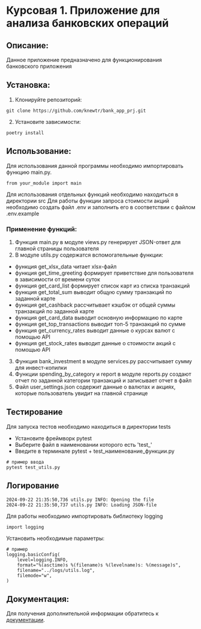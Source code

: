 # Курсовая 1. Приложение для анализа банковских операций

## Описание:

Данное приложение предназначено для функционирования банковского приложения

## Установка:

1. Клонируйте репозиторий:
```
git clone https://github.com/knewtr/bank_app_prj.git
```
2. Установите зависимости:
```
poetry install
```

## Использование:

Для использования данной программы необходимо импортировать функцию main.py.

```
from your_module import main
```

Для использования отдельных функций необходимо находиться в директории src
Для работы функции запроса стоимости акций необходимо создать файл .env и заполнить его 
в соответствии с файлом .env.example

### Применение функций:
1. Функция main.py в модуле views.py генерирует JSON-ответ для главной страницы пользователя
2. В модуле utils.py содержатся вспомогательные функции:
* функция get_xlsx_data читает xlsx-файл
* функция get_time_greeting формирует приветствие для пользователя в зависимости от времени суток
* функция get_card_list формирует список карт из списка транзакций
* функция get_total_sum выводит общую сумму транзакций по заданной карте
* функция get_cashback рассчитывает кэшбэк от общей суммы транзакций по заданной карте
* функция get_card_data выводит основную информацию по карте
* функция get_top_transactions выводит топ-5 транзакций по сумме
* функция get_currency_rates выводит данные о курсах валют с помощью API
* функция get_stock_rates выводит данные о стоимости акций с помощью API
3. Функция bank_investment в модуле services.py рассчитывает сумму для инвест-копилки
4. Функции spending_by_category и report в модуле reports.py создают отчет по заданной категории транзакций 
и записывает отчет в файл
5. Файл user_settings.json содержит данные о валютах и акциях, которые пользователь увидит на главной странице


## Тестирование
Для запуска тестов необходимо находиться в директории tests
* Установите фреймворк pytest
* Выберите файл в наименовании которого есть 'test_'
* Введите в терминале pytest + test_наименование_функции.py
```
# пример ввода
pytest test_utils.py
```

## Логирование

```
2024-09-22 21:35:50,736 utils.py INFO: Opening the file
2024-09-22 21:35:50,737 utils.py INFO: Loading JSON-file
```
Для работы необходимо импортировать библиотеку logging
```
import logging
```
Установить необходимые параметры:
```
# пример
logging.basicConfig(
    level=logging.INFO,
    format="%(asctime)s %(filename)s %(levelname)s: %(message)s",
    filename="../logs/utils.log",
    filemode="w",
)
```


## Документация:

Для получения дополнительной информации обратитесь к [документации](README.md).